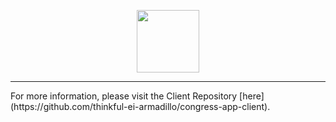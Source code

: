 <p align="center">
  <img src="https://user-images.githubusercontent.com/45650065/57548986-5862b880-7330-11e9-86f8-49cb7cb586b1.png" height="100" />
</p>
<hr>
For more information, please visit the Client Repository [here](https://github.com/thinkful-ei-armadillo/congress-app-client).